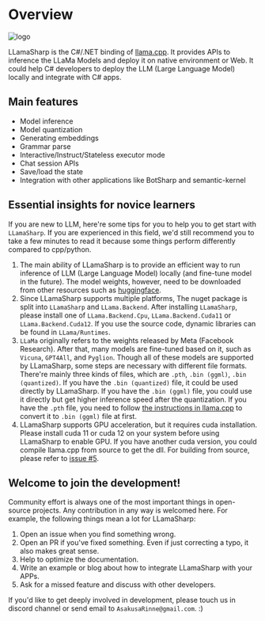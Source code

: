 # Overview

![logo](./media/LLamaSharpLogo.png)

LLamaSharp is the C#/.NET binding of [llama.cpp](https://github.com/ggerganov/llama.cpp). It provides APIs to inference the LLaMa Models and deploy it on native environment or Web. It could help C# developers to deploy the LLM (Large Language Model) locally and integrate with C# apps.

## Main features

- Model inference
- Model quantization
- Generating embeddings
- Grammar parse
- Interactive/Instruct/Stateless executor mode
- Chat session APIs
- Save/load the state
- Integration with other applications like BotSharp and semantic-kernel

## Essential insights for novice learners

If you are new to LLM, here're some tips for you to help you to get start with `LLamaSharp`. If you are experienced in this field, we'd still recommend you to take a few minutes to read it because some things perform differently compared to cpp/python.

1. The main ability of LLamaSharp is to provide an efficient way to run inference of LLM (Large Language Model) locally (and fine-tune model in the future). The model weights, however, need to be downloaded from other resources such as [huggingface](https://huggingface.co).
2. Since LLamaSharp supports multiple platforms, The nuget package is split into `LLamaSharp` and `LLama.Backend`. After installing `LLamaSharp`, please install one of `LLama.Backend.Cpu`, `LLama.Backend.Cuda11` or `LLama.Backend.Cuda12`. If you use the source code, dynamic libraries can be found in `LLama/Runtimes`.
3. `LLaMa` originally refers to the weights released by Meta (Facebook Research). After that, many models are fine-tuned based on it, such as `Vicuna`, `GPT4All`, and `Pyglion`. Though all of these models are supported by LLamaSharp, some steps are necessary with different file formats. There're mainly three kinds of files, which are `.pth`, `.bin (ggml)`, `.bin (quantized)`. If you have the `.bin (quantized)` file, it could be used directly by LLamaSharp. If you have the `.bin (ggml)` file, you could use it directly but get higher inference speed after the quantization. If you have the `.pth` file, you need to follow [the instructions in llama.cpp](https://github.com/ggerganov/llama.cpp#prepare-data--run) to convert it to `.bin (ggml)` file at first.
4. LLamaSharp supports GPU acceleration, but it requires cuda installation. Please install cuda 11 or cuda 12 on your system before using LLamaSharp to enable GPU. If you have another cuda version, you could compile llama.cpp from source to get the dll. For building from source, please refer to [issue #5](https://github.com/SciSharp/LLamaSharp/issues/5).

## Welcome to join the development!

Community effort is always one of the most important things in open-source projects. Any contribution in any way is welcomed here. For example, the following things mean a lot for LLamaSharp:

1. Open an issue when you find something wrong.
2. Open an PR if you've fixed something. Even if just correcting a typo, it also makes great sense.
3. Help to optimize the documentation. 
4. Write an example or blog about how to integrate LLamaSharp with your APPs.
5. Ask for a missed feature and discuss with other developers.

If you'd like to get deeply involved in development, please touch us in discord channel or send email to `AsakusaRinne@gmail.com`. :)
